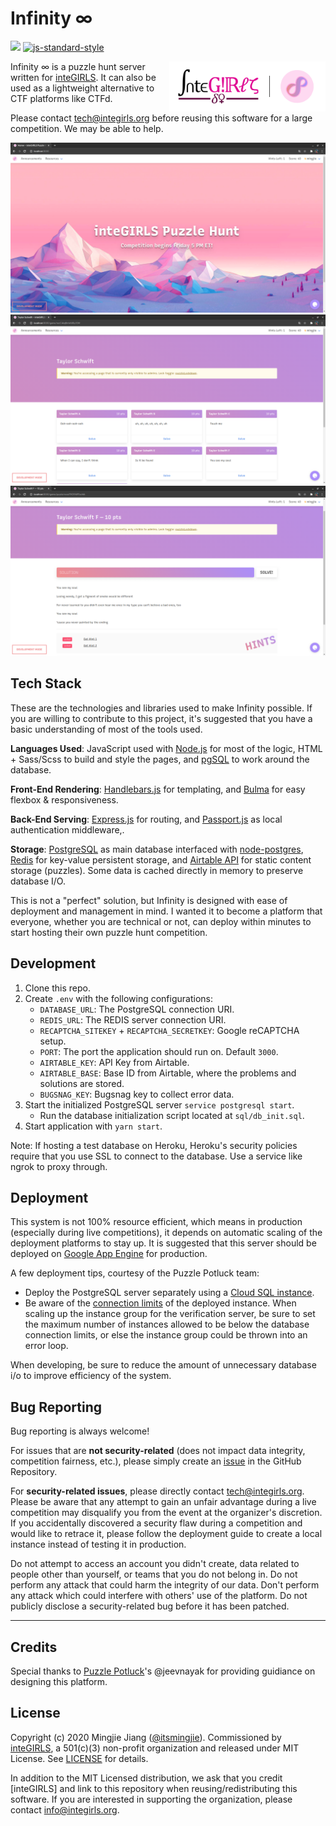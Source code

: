 # Infinity ∞

<a href="https://codeclimate.com/github/itsmingjie/infinity/maintainability"><img src="https://api.codeclimate.com/v1/badges/31c27ce67fc38ef23b3a/maintainability" /></a>
[![js-standard-style](https://img.shields.io/badge/code%20style-standard-brightgreen.svg)](http://standardjs.com)

<a href="https://integirls.org"><img align="right" width="250" src="docs/logo.png" title="inteGIRLS Logo"></a>

Infinity ∞ is a puzzle hunt server written for [inteGIRLS](https://www.integirls.org). It can also be used as a lightweight alternative to CTF platforms like CTFd.

Please contact [tech@integirls.org](mailto:tech@integirls.org) before reusing this software for a large competition. We may be able to help.

![Homepage](docs/home.png)
![Grid](docs/grid.png)
![Puzzle](docs/puzzle.png)

## Tech Stack

These are the technologies and libraries used to make Infinity possible. If you are willing to contribute to this project, it's suggested that you have a basic understanding of most of the tools used.

**Languages Used**: JavaScript used with [Node.js](https://nodejs.org/) for most of the logic, HTML + Sass/Scss to build and style the pages, and [pgSQL](https://www.postgresql.org/docs/12/plpgsql.html) to work around the database.

**Front-End Rendering**: [Handlebars.js](https://handlebarsjs.com/) for templating, and [Bulma](https://bulma.io/) for easy flexbox & responsiveness.

**Back-End Serving**: [Express.js](https://expressjs.com/) for routing, and [Passport.js](http://www.passportjs.org/) as local authentication middleware,.

**Storage**: [PostgreSQL](https://www.postgresql.org/) as main database interfaced with [node-postgres](https://node-postgres.com/), [Redis](https://redis.io/) for key-value persistent storage, and [Airtable API](https://airtable.com/api) for static content storage (puzzles). Some data is cached directly in memory to preserve database I/O.

This is not a "perfect" solution, but Infinity is designed with ease of deployment and management in mind. I wanted it to become a platform that everyone, whether you are technical or not, can deploy within minutes to start hosting their own puzzle hunt competition.

## Development

1. Clone this repo.
1. Create `.env` with the following configurations:
   - `DATABASE_URL`: The PostgreSQL connection URI.
   - `REDIS_URL`: The REDIS server connection URI.
   - `RECAPTCHA_SITEKEY` + `RECAPTCHA_SECRETKEY`: Google reCAPTCHA setup.
   - `PORT`: The port the application should run on. Default `3000`.
   - `AIRTABLE_KEY`: API Key from Airtable.
   - `AIRTABLE_BASE`: Base ID from Airtable, where the problems and solutions are stored.
   - `BUGSNAG_KEY`: Bugsnag key to collect error data.
1. Start the initialized PostgreSQL server `service postgresql start`.
   - Run the database initialization script located at `sql/db_init.sql`.
1. Start application with `yarn start`.

Note: If hosting a test database on Heroku, Heroku's security policies require that you use SSL to connect to the database. Use a service like ngrok to proxy through.

## Deployment

This system is not 100% resource efficient, which means in production (especially during live competitions), it depends on automatic scaling of the deployment platforms to stay up. It is suggested that this server should be deployed on [Google App Engine](https://cloud.google.com/appengine) for production.

A few deployment tips, courtesy of the Puzzle Potluck team:

- Deploy the PostgreSQL server separately using a [Cloud SQL instance](https://cloud.google.com/sql/docs/postgres/connect-app-engine-standard).
- Be aware of the [connection limits](https://cloud.google.com/sql/docs/postgres/quotas#cloud-sql-for-postgresql-connection-limits) of the deployed instance. When scaling up the instance group for the verification server, be sure to set the maximum number of instances allowed to be below the database connection limits, or else the instance group could be thrown into an error loop.

When developing, be sure to reduce the amount of unnecessary database i/o to improve efficiency of the system.

## Bug Reporting

Bug reporting is always welcome!

For issues that are **not security-related** (does not impact data integrity, competition fairness, etc.), please simply create an [issue](/issues/new) in the GitHub Repository.

For **security-related issues**, please directly contact [tech@integirls.org](mailto:tech@integirls.org). Please be aware that any attempt to gain an unfair advantage during a live competition may disqualify you from the event at the organizer's discretion. If you accidentally discovered a security flaw during a competition and would like to retrace it, please follow the deployment guide to create a local instance instead of testing it in production.

Do not attempt to access an account you didn't create, data related to people other than yourself, or teams that you do not belong in. Do not perform any attack that could harm the integrity of our data. Don't perform any attack which could interfere with others' use of the platform. Do not publicly disclose a security-related bug before it has been patched.

---

## Credits

Special thanks to [Puzzle Potluck](https://puzzlepotluck.com/)'s @jeevnayak for providing guidiance on designing this platform.

## License

Copyright (c) 2020 Mingjie Jiang ([@itsmingjie](https://github.com/itsmingjie)). Commissioned by [inteGIRLS](https://integirls.org), a 501(c)(3) non-profit organization and released under MIT License. See [LICENSE](LICENSE) for details.

In addition to the MIT Licensed distribution, we ask that you credit [inteGIRLS] and link to this repository when reusing/redistributing this software. If you are interested in supporting the organization, please contact [info@integirls.org](mailto:info@integirls.org).
